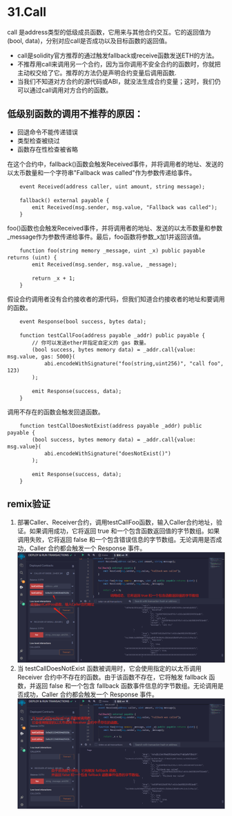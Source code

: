 # 31.Call
call 是address类型的低级成员函数，它用来与其他合约交互。它的返回值为(bool, data)，分别对应call是否成功以及目标函数的返回值。
* call是solidity官方推荐的通过触发fallback或receive函数发送ETH的方法。
* 不推荐用call来调用另一个合约，因为当你调用不安全合约的函数时，你就把主动权交给了它。推荐的方法仍是声明合约变量后调用函数.
* 当我们不知道对方合约的源代码或ABI，就没法生成合约变量；这时，我们仍可以通过call调用对方合约的函数。

## 低级别函数的调用不推荐的原因：
* 回退命令不能传递错误
* 类型检查被绕过
* 函数存在性检查被省略

在这个合约中，fallback()函数会触发Received事件，并将调用者的地址、发送的以太币数量和一个字符串"Fallback was called"作为参数传递给事件。
```solidity
    event Received(address caller, uint amount, string message);

    fallback() external payable {
        emit Received(msg.sender, msg.value, "Fallback was called");
    }
```
foo()函数也会触发Received事件，并将调用者的地址、发送的以太币数量和参数_message作为参数传递给事件。最后，foo函数将参数_x加1并返回该值。
```solidity
    function foo(string memory _message, uint _x) public payable returns (uint) {
        emit Received(msg.sender, msg.value, _message);

        return _x + 1;
    }
```

假设合约调用者没有合约接收者的源代码，但我们知道合约接收者的地址和要调用的函数。
```solidity
    event Response(bool success, bytes data);

    function testCallFoo(address payable _addr) public payable {
        // 你可以发送ether并指定自定义的 gas 数量。
        (bool success, bytes memory data) = _addr.call{value: msg.value, gas: 5000}(
            abi.encodeWithSignature("foo(string,uint256)", "call foo", 123)
        );

        emit Response(success, data);
    }
```
调用不存在的函数会触发回退函数。
```solidity
    function testCallDoesNotExist(address payable _addr) public payable {
        (bool success, bytes memory data) = _addr.call{value: msg.value}(
            abi.encodeWithSignature("doesNotExist()")
        );

        emit Response(success, data);
    }
```


## remix验证
1. 部署Caller、Receiver合约，调用testCallFoo函数，输入Caller合约地址，验证。如果调用成功，它将返回 true 和一个包含函数返回值的字节数组。如果调用失败，它将返回 false 和一个包含错误信息的字节数组。无论调用是否成功，Caller 合约都会触发一个 Response 事件。
![31-1.jpg](./img/31-1.jpg)
2. 当 testCallDoesNotExist 函数被调用时，它会使用指定的以太币调用 Receiver 合约中不存在的函数。由于该函数不存在，它将触发 fallback 函数，并返回 false 和一个包含 fallback 函数事件信息的字节数组。无论调用是否成功，Caller 合约都会触发一个 Response 事件。
![31-2.jpg](./img/31-2.jpg)